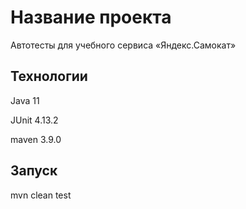 
# Название проекта

Автотесты для учебного сервиса «Яндекс.Самокат»

## Технологии

Java 11

JUnit 4.13.2

maven 3.9.0

## Запуск

mvn clean test